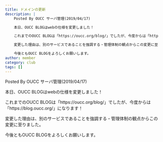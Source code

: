 ```yaml
---
title: ドメインの更新
description: |
    Posted By OUCC サーバ管理(2019/04/17)

    本日、OUCC BLOGはwebの仕様を変更しました！

    これまでのOUCC BLOGは「https://oucc.org/blog/」でしたが、今度からは「https://blog.oucc.org/」になります！

    変更した理由は、別のサービスであることを強調する・管理体制の観点からこの変更に至りました。

    今後ともOUCC BLOGをよろしくお願いします。
author: member
category: club
tags: []
---
```

<!-- wp:paragraph -->
<p>Posted By OUCC サーバ管理(2019/04/17)</p>
<!-- /wp:paragraph -->

<!-- wp:paragraph -->
<p>本日、OUCC BLOGはwebの仕様を変更しました！</p>
<!-- /wp:paragraph -->

<!-- wp:paragraph -->
<p>これまでのOUCC BLOGは「https://oucc.org/blog/」でしたが、今度からは「https://blog.oucc.org/」になります！</p>
<!-- /wp:paragraph -->

<!-- wp:paragraph -->
<p>変更した理由は、別のサービスであることを強調する・管理体制の観点からこの変更に至りました。</p>
<!-- /wp:paragraph -->

<!-- wp:paragraph -->
<p>今後ともOUCC BLOGをよろしくお願いします。</p>
<!-- /wp:paragraph -->
